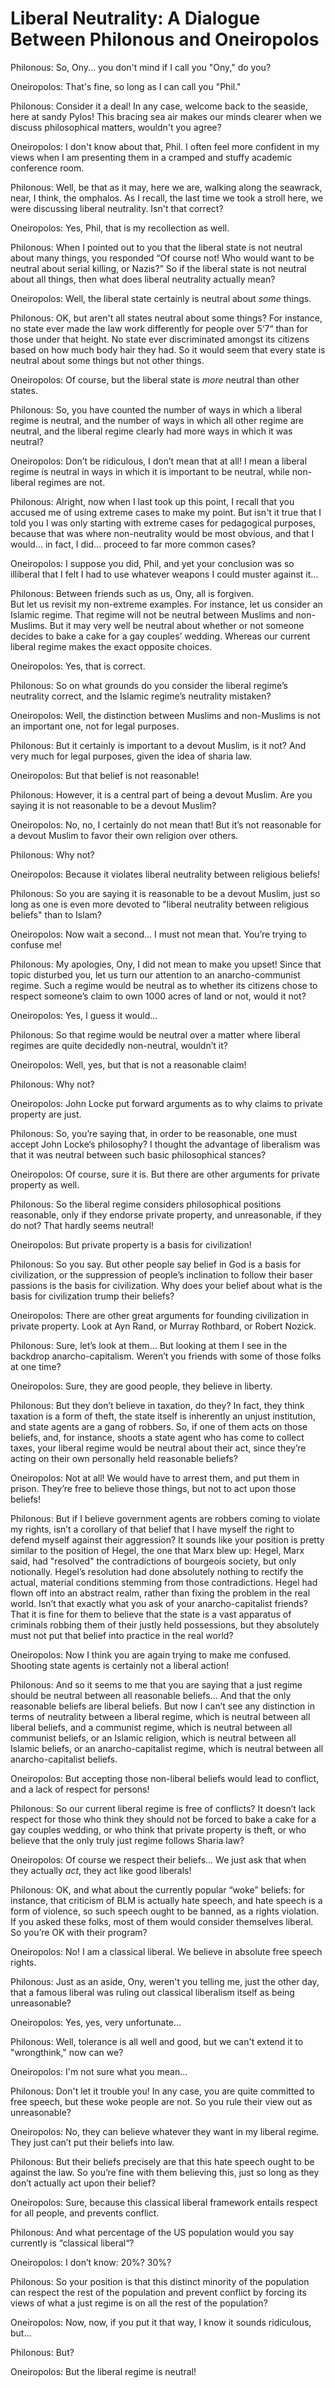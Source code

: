 # Liberal Neutrality: A Dialogue Between Philonous and Oneiropolos

Philonous: So, Ony... you don't mind if I call you "Ony,"
do you?

Oneiropolos: That's fine, so long as I can call you "Phil."

Philonous: Consider it a deal! In any case,
welcome back to the seaside, here at sandy Pylos!
This bracing sea air makes our minds clearer when we discuss philosophical
matters, wouldn't you agree?

Oneiropolos: I don't know about that, Phil. I often feel more confident in
my views when I am presenting them in a cramped and stuffy academic conference
room.

Philonous: Well, be that as it may, here we are, walking along the seawrack,
near, I think, the omphalos. As I recall, the last time we took a stroll here,
we were discussing liberal neutrality. Isn't that correct?

Oneiropolos: Yes, Phil, that is my recollection as well.

Philonous: When I pointed out to you that the liberal state is not neutral about many
things, you responded “Of course not! Who would want to be neutral about serial
killing, or Nazis?” So if the liberal state is not neutral about all things,
then what does liberal neutrality actually mean?

Oneiropolos: Well, the liberal state certainly is neutral about *some* things.

Philonous: OK, but aren't all states neutral about some things? For instance, no state
ever made the law work differently for people over 5‘7“ than for those under
that height. No state ever discriminated amongst its citizens based on how much
body hair they had. So it would seem that every state is neutral about some
things but not other things.

Oneiropolos: Of course, but the liberal state is *more* neutral than other states.

Philonous: So, you have counted the number of ways in which a liberal regime is neutral,
and the number of ways in which all other regime are neutral, and the liberal
regime clearly had more ways in which it was neutral?

Oneiropolos: Don’t be ridiculous, I don’t mean that at all! I mean a liberal
regime is neutral in ways in which it is important to be neutral, while
non-liberal regimes are not.

Philonous: Alright, now when I last took up this point, I recall that you
accused me of using extreme cases to make my point. But isn't it true that I
told you I was only starting with extreme cases for pedagogical purposes,
because that was where non-neutrality would be most obvious, and that I
would... in fact, I did... proceed to far more common cases?

Oneiropolos: I suppose you did, Phil, and yet your conclusion was so
illiberal that I felt I had to use whatever weapons I could muster against
it...

Philonous: Between friends such as us, Ony, all is forgiven.  
But let us revisit my non-extreme examples.
For instance, let us consider an Islamic regime. That regime will not be
neutral between Muslims and non-Muslims. But it may very well be neutral about
whether or not someone decides to bake a cake for a gay couples’ wedding.
Whereas our current liberal regime makes the exact opposite
choices.

Oneiropolos: Yes, that is correct.

Philonous: So on what grounds do you consider the liberal regime’s
neutrality correct, and the Islamic regime’s neutrality mistaken?

Oneiropolos: Well, the distinction between Muslims and non-Muslims is not an
important one, not for legal purposes.

Philonous: But it certainly is important to a devout Muslim, is it not? And very much for
legal purposes, given the idea of sharia law. 

Oneiropolos: But that belief is not reasonable!

Philonous: However, it is a central part of being a devout Muslim. Are you saying it is
not reasonable to be a devout Muslim?

Oneiropolos: No, no, I certainly do not mean that! But it’s not reasonable for
a devout Muslim to favor their own religion over others.

Philonous: Why not?

Oneiropolos: Because it violates liberal neutrality between religious beliefs!

Philonous: So you are saying it is reasonable to be a devout Muslim, just so
long as one is even more devoted to "liberal neutrality between religious
beliefs" than to Islam?

Oneiropolos: Now wait a second... I must not mean that. You’re trying to confuse me!

Philonous: My apologies, Ony, I did not mean to make you upset!
Since that topic disturbed you, let us turn our attention to an
anarcho-communist regime. Such a regime would be neutral as to whether its
citizens chose to respect someone’s claim to own 1000 acres of land or not,
would it not?

Oneiropolos: Yes, I guess it would...

Philonous: So that regime would be neutral over a matter where liberal regimes
are quite decidedly non-neutral, wouldn’t it?

Oneiropolos: Well, yes, but that is not a reasonable claim!

Philonous: Why not?

Oneiropolos: John Locke put forward arguments as to why claims to private property are just.

Philonous: So, you’re saying that, in order to be reasonable, one must accept
John Locke‘s philosophy? I thought the advantage of liberalism was that it was
neutral between such basic philosophical stances?

Oneiropolos: Of course, sure it is. But there are other arguments for private property as well.

Philonous: So the liberal regime considers philosophical positions reasonable, only if
they endorse private property, and unreasonable, if they do not? That hardly
seems neutral!

Oneiropolos: But private property is a basis for civilization!

Philonous: So you say. But other people say belief in God is a basis for civilization, or
the suppression of people’s inclination to follow their baser passions is the
basis for civilization. Why does your belief about what is the basis for
civilization trump their beliefs?

Oneiropolos: There are other great arguments for founding civilization in private property.
Look at Ayn Rand, or Murray Rothbard, or Robert Nozick.

Philonous: Sure, let’s look at them... But looking at them I see in the backdrop
anarcho-capitalism. Weren’t you friends with some of those folks at one time?

Oneiropolos: Sure, they are good people, they believe in liberty.

Philonous: But they don’t believe in taxation, do they? In fact, they think
taxation is a form of theft, the state itself is inherently an unjust
institution, and state agents are a gang of robbers. So, if one of them acts on
those beliefs, and, for instance, shoots a state agent who has come to collect
taxes, your liberal regime would be neutral about their act, since they’re
acting on their own personally held reasonable beliefs?

Oneiropolos: Not at all! We would have to arrest them, and put them in prison. They’re free
to believe those things, but not to act upon those beliefs!

Philonous: But if I believe government agents are robbers coming to violate my rights,
isn’t a corollary of that belief that I have myself the right to defend myself
against their aggression? It sounds like your position is pretty similar to the
position of Hegel, the one that Marx blew up: Hegel, Marx said, had "resolved" the
contradictions of bourgeois society, but only notionally. Hegel’s resolution
had done absolutely nothing to rectify the actual, material conditions stemming
from those contradictions. Hegel had flown off into an abstract realm, rather
than fixing the problem in the real world. Isn’t that exactly what you ask of
your anarcho-capitalist friends? That it is fine for them to believe that the
state is a vast apparatus of criminals robbing them of their justly held
possessions, but they absolutely must not put that belief into practice in the
real world?

Oneiropolos: Now I think you are again trying to make me confused. Shooting
state agents is certainly not a liberal action!

Philonous: And so it seems to me that you are saying that a just regime should be neutral
between all reasonable beliefs... And that the only reasonable beliefs are
liberal beliefs. But now I can’t see any distinction in terms of neutrality
between a liberal regime, which is neutral between all liberal beliefs, and a
communist regime, which is neutral between all communist beliefs, or an Islamic
religion, which is neutral between all Islamic beliefs, or an
anarcho-capitalist regime, which is neutral between all anarcho-capitalist
beliefs.

Oneiropolos: But accepting those non-liberal beliefs would lead to conflict,
and a lack of respect for persons!

Philonous: So our current liberal regime is free of conflicts? It doesn’t lack respect for
those who think they should not be forced to bake a cake for a gay couples
wedding, or who think that private property is theft, or who believe that the
only truly just regime follows Sharia law?

Oneiropolos: Of course we respect their beliefs...
We just ask that when they actually *act*, they act like good liberals!

Philonous: OK, and what about the currently popular “woke” beliefs:
for instance, that criticism of BLM is actually hate speech, and hate
speech is a form of violence, so such speech ought to be banned, as a rights
violation. If you asked these folks, most of them would consider themselves
liberal. So you’re OK with their program?

Oneiropolos: No! I am a classical liberal. We believe in absolute free speech rights.

Philonous: Just as an aside, Ony, weren't you telling me, just the other day,
that a famous liberal was ruling out classical liberalism itself as being
unreasonable?

Oneiropolos: Yes, yes, very unfortunate...

Philonous: Well, tolerance is all well and good, but we can't extend it to
"wrongthink," now can we?

Oneiropolos: I'm not sure what you mean...

Philonous: Don't let it trouble you!
In any case, you are quite committed to free speech,
but these woke people are not. So you rule their view out as unreasonable?

Oneiropolos: No, they can believe whatever they want in my liberal regime. They just can’t
put their beliefs into law.

Philonous: But their beliefs precisely are that this hate speech ought to be against the
law. So you’re fine with them believing this, just so long as they don’t
actually act upon their belief?

Oneiropolos: Sure, because this classical liberal framework entails respect for
all people, and prevents conflict. 

Philonous: And what percentage of the US population would you say currently is
“classical liberal“?

Oneiropolos: I don’t know: 20%? 30%?

Philonous: So your position is that this distinct minority of the population
can respect the rest of the population and prevent conflict by forcing its
views of what a just regime is on all the rest of the population?

Oneiropolos: Now, now, if you put it that way, I know it sounds ridiculous, but...

Philonous: But?

Oneiropolos: But the liberal regime is neutral!






